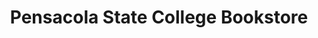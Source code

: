 ---
title: "Pensacola State College Bookstore"
url: /pensacola/pensacola-state-college-bookstore/
shop: Bücher
---